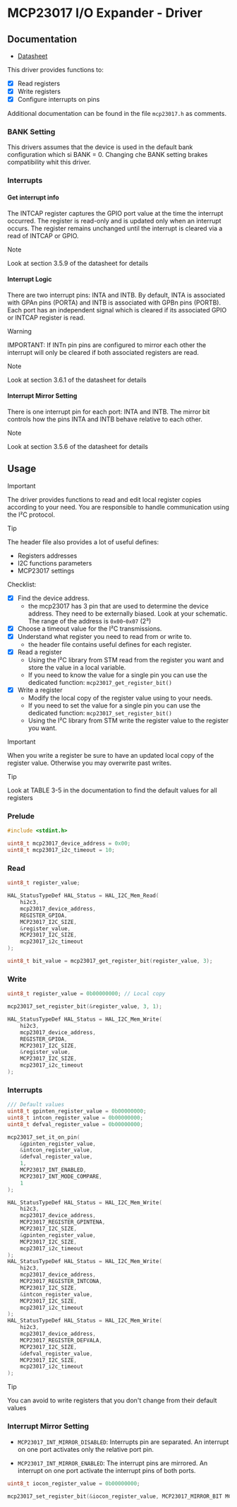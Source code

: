 # MCP23017 I/O Expander - Driver

## Documentation

- [Datasheet](https://ww1.microchip.com/downloads/aemDocuments/documents/APID/ProductDocuments/DataSheets/MCP23017-Data-Sheet-DS20001952.pdf)

This driver provides functions to:
- [x] Read registers
- [x] Write registers
- [x] Configure interrupts on pins

Additional documentation can be found in the file `mcp23017.h` as comments.

### BANK Setting

This drivers assumes that the device is used in the default bank configuration which si BANK = 0. Changing che BANK setting brakes compatibility whit this driver.

### Interrupts

#### Get interrupt info

The INTCAP register captures the GPIO port value at
the time the interrupt occurred. The register is
read-only and is updated only when an interrupt
occurs. The register remains unchanged until the
interrupt is cleared via a read of INTCAP or GPIO.

> [!NOTE]
> Look at section 3.5.9 of the datasheet for details

#### Interrupt Logic

There are two interrupt pins: INTA and INTB.
By default, INTA is associated with GPAn pins (PORTA)
and INTB is associated with GPBn pins (PORTB).
Each port has an independent signal which is cleared if
its associated GPIO or INTCAP register is read.


> [!WARNING]
> IMPORTANT:
> If INTn pin pins are configured to mirror each other
> the interrupt will only be cleared if both associated registers are read.

> [!NOTE]
> Look at section 3.6.1 of the datasheet for details

#### Interrupt Mirror Setting

There is one interrupt pin for each port: INTA and INTB.
The mirror bit controls how the pins INTA and INTB behave relative to each other.

> [!NOTE]
> Look at section 3.5.6 of the datasheet for details

## Usage

> [!IMPORTANT]
> The driver provides functions to read and edit local register copies according to your need.
> You are responsible to handle communication using the I²C protocol.

> [!TIP]
> The header file also provides a lot of useful defines:
> - Registers addresses
> - I2C functions parameters
> - MCP23017 settings

Checklist:

- [x] Find the device address.
  - the mcp23017 has 3 pin that are used to determine the device address. They need to be externally biased. Look at your schematic. The range of the address is `0x00`-`0x07` (2³)
- [x] Choose a timeout value for the I²C transmissions.
- [x] Understand what register you need to read from or write to.
  - the header file contains useful defines for each register.
- [x] Read a register
  - Using the I²C library from STM read from the register you want and store the value in a local variable.
  - If you need to know the value for a single pin you can use the dedicated function: `mcp23017_get_register_bit()`
- [x] Write a register
  - Modify the local copy of the register value using to your needs.
  - If you need to set the value for a single pin you can use the dedicated function: `mcp23017_set_register_bit()`
  - Using the I²C library from STM write the register value to the register you want.

> [!IMPORTANT]
> When you write a register be sure to have an updated local copy of the register value. Otherwise you may overwrite past writes.

> [!TIP]
> Look at TABLE 3-5 in the documentation to find the default values for all registers

### Prelude

```C
#include <stdint.h>

uint8_t mcp23017_device_address = 0x00;
uint8_t mcp23017_i2c_timeout = 10;
```

### Read

```C
uint8_t register_value;

HAL_StatusTypeDef HAL_Status = HAL_I2C_Mem_Read(
    hi2c3, 
    mcp23017_device_address,
    REGISTER_GPIOA,
    MCP23017_I2C_SIZE, 
    &register_value, 
    MCP23017_I2C_SIZE, 
    mcp23017_i2c_timeout
);

uint8_t bit_value = mcp23017_get_register_bit(register_value, 3);
```

### Write

```C
uint8_t register_value = 0b00000000; // Local copy

mcp23017_set_register_bit(&register_value, 3, 1);

HAL_StatusTypeDef HAL_Status = HAL_I2C_Mem_Write(
    hi2c3, 
    mcp23017_device_address, 
    REGISTER_GPIOA,
    MCP23017_I2C_SIZE,
    &register_value, 
    MCP23017_I2C_SIZE, 
    mcp23017_i2c_timeout
);
```

### Interrupts

```C
/// Default values
uint8_t gpinten_register_value = 0b00000000;
uint8_t intcon_register_value = 0b00000000;
uint8_t defval_register_value = 0b00000000;

mcp23017_set_it_on_pin(
    &gpinten_register_value,
    &intcon_register_value,
    &defval_register_value,
    1,
    MCP23017_INT_ENABLED,
    MCP23017_INT_MODE_COMPARE,
    1
);

HAL_StatusTypeDef HAL_Status = HAL_I2C_Mem_Write(
    hi2c3, 
    mcp23017_device_address, 
    MCP23017_REGISTER_GPINTENA,
    MCP23017_I2C_SIZE,
    &gpinten_register_value, 
    MCP23017_I2C_SIZE, 
    mcp23017_i2c_timeout
);
HAL_StatusTypeDef HAL_Status = HAL_I2C_Mem_Write(
    hi2c3, 
    mcp23017_device_address, 
    MCP23017_REGISTER_INTCONA,
    MCP23017_I2C_SIZE,
    &intcon_register_value, 
    MCP23017_I2C_SIZE, 
    mcp23017_i2c_timeout
);
HAL_StatusTypeDef HAL_Status = HAL_I2C_Mem_Write(
    hi2c3, 
    mcp23017_device_address, 
    MCP23017_REGISTER_DEFVALA,
    MCP23017_I2C_SIZE,
    &defval_register_value, 
    MCP23017_I2C_SIZE, 
    mcp23017_i2c_timeout
);
```

> [!TIP]
> You can avoid to write registers that you don't change from their default values

### Interrupt Mirror Setting

- `MCP23017_INT_MIRROR_DISABLED`: Interrupts pin are separated. An interrupt on one port activates only the relative port pin.

- `MCP23017_INT_MIRROR_ENABLED`: The interrupt pins are mirrored. An interrupt on one port activate the interrupt pins of both ports.

```C
uint8_t iocon_register_value = 0b00000000;
    
mcp23017_set_register_bit(&iocon_register_value, MCP23017_MIRROR_BIT MCP23017_INT_MIRROR_ENABLED);
```